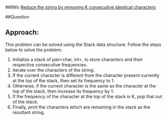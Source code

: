 ##INfo
[Reduce the string by removing K consecutive identical characters](https://www.geeksforgeeks.org/reduce-the-string-by-removing-k-consecutive-identical-characters/)

##Question


## Approach: 
This problem can be solved using the Stack data structure. Follow the steps below to solve the problem:

1. Initialize a stack of pair<char, int>, to store characters and their respective consecutive frequencies.
2. Iterate over the characters of the string.
3. If the current character is different from the character present currently at the top of the stack, then set its frequency to 1.
4. Otherwise, if the current character is the same as the character at the top of the stack, then increase its frequency by 1.
5. If the frequency of the character at the top of the stack is K, pop that out of the stack.
6. Finally, print the characters which are remaining in the stack as the resultant string.
